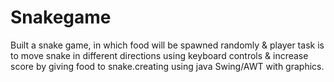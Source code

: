 # Snakegame
Built a snake game, in which food will be spawned randomly & player task is to move snake in different directions using keyboard controls & increase score by giving food to snake.creating using java Swing/AWT with graphics.
